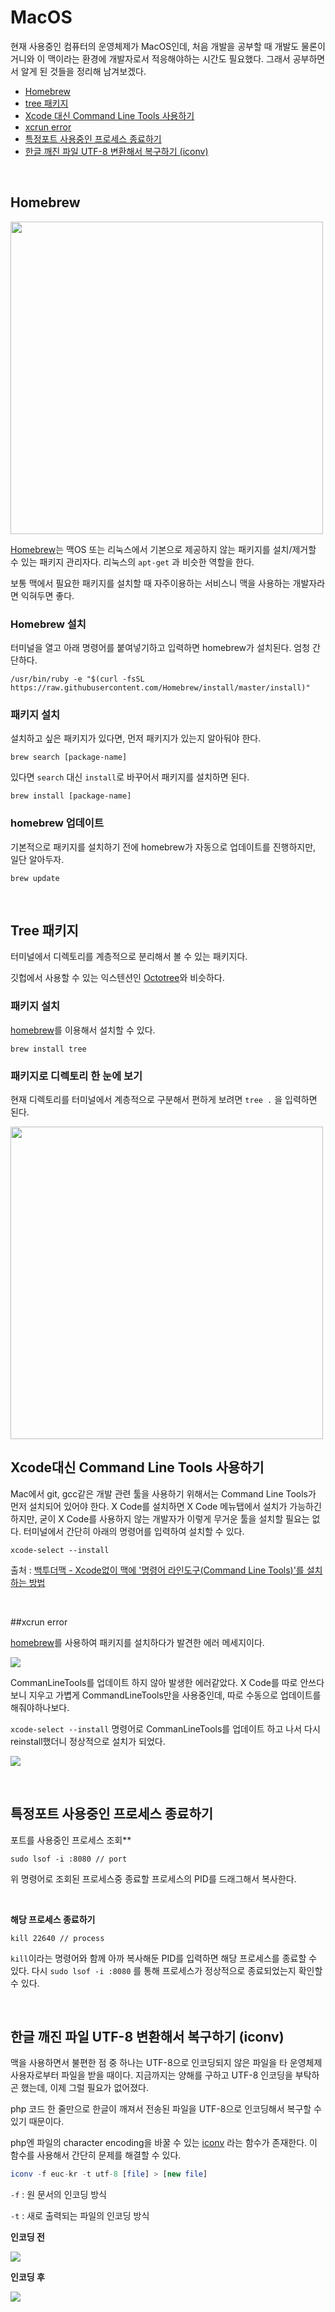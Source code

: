 # MacOS

현재 사용중인 컴퓨터의 운영체제가 MacOS인데, 처음 개발을 공부할 때 개발도 물론이거니와 이 맥이라는 환경에 개발자로서 적응해야하는 시간도 필요했다. 그래서 공부하면서 알게 된 것들을 정리해 남겨보겠다.

- [Homebrew](#homebrew)
- [tree 패키지](#package-tree)
- [Xcode 대신 Command Line Tools 사용하기](#commandlinetools)
- [xcrun error](#xcrun-error)
- [특정포트 사용중인 프로세스 종료하기](#killproc)
- [한글 깨진 파일 UTF-8 변환해서 복구하기 (iconv)](#iconv)

<br>

## <a name="homebrew"></a>Homebrew

<img src="http://www.mediafire.com/convkey/011a/ug38gl0hjk0f0s1zg.jpg" width="500" />

[Homebrew](https://brew.sh/index_ko)는 맥OS 또는 리눅스에서 기본으로 제공하지 않는 패키지를 설치/제거할 수 있는 패키지 관리자다. 리눅스의 `apt-get` 과 비슷한 역할을 한다.

보통 맥에서 필요한 패키지를 설치할 때 자주이용하는 서비스니 맥을 사용하는 개발자라면 익혀두면 좋다.

### Homebrew 설치

터미널을 열고 아래 명령어를 붙여넣기하고 입력하면 homebrew가 설치된다. 엄청 간단하다.

`/usr/bin/ruby -e "$(curl -fsSL https://raw.githubusercontent.com/Homebrew/install/master/install)"`



### 패키지 설치

설치하고 싶은 패키지가 있다면, 먼저 패키지가 있는지 알아둬야 한다.

`brew search [package-name]`

있다면 `search` 대신 `install`로 바꾸어서 패키지를 설치하면 된다.

`brew install [package-name]`



### homebrew 업데이트

기본적으로 패키지를 설치하기 전에 homebrew가 자동으로 업데이트를 진행하지만, 일단 알아두자.

`brew update`

<br>

## <a name="package-tree"></a>Tree 패키지

터미널에서 디렉토리를 계층적으로 분리해서 볼 수 있는 패키지다.

깃헙에서 사용할 수 있는 익스텐션인 [Octotree](https://www.octotree.io/)와 비슷하다.



### 패키지 설치

[homebrew](#homebrew)를 이용해서 설치할 수 있다. 

`brew install tree`



### 패키지로 디렉토리 한 눈에 보기

현재 디렉토리를 터미널에서 계층적으로 구분해서 편하게 보려면 `tree .` 을 입력하면 된다.

<img src="http://www.mediafire.com/convkey/0813/u5n9x04o217pgqezg.jpg" width="500" />

<br>

## <a name="commandlinetools"></a>Xcode대신 Command Line Tools 사용하기

Mac에서 git, gcc같은 개발 관련 툴을 사용하기 위해서는 Command Line Tools가 먼저 설치되어 있어야 한다. X Code를 설치하면 X Code 메뉴탭에서 설치가 가능하긴 하지만, 굳이 X Code를 사용하지 않는 개발자가 이렇게 무거운 툴을 설치할 필요는 없다. 터미널에서 간단히 아래의 명령어를 입력하여 설치할 수 있다.

~~~
xcode-select --install
~~~

출처 : [백투더맥 - Xcode없이 맥에 '명령어 라인도구(Command Line Tools)'를 설치하는 방법](https://macnews.tistory.com/4243)

<br>

##<a name="xcrun-error"></a>xcrun error

[homebrew](#homebrew)를 사용하여 패키지를 설치하다가 발견한 에러 메세지이다. 

![](http://www.mediafire.com/convkey/59f5/9b1hga2g4vm82znzg.jpg)

CommanLineTools를 업데이트 하지 않아 발생한 에러같았다. X Code를 따로 안쓰다보니 지우고 가볍게 CommandLineTools만을 사용중인데, 따로 수동으로 업데이트를 해줘야하나보다.

`xcode-select --install` 명령어로 CommanLineTools를 업데이트 하고 나서 다시 reinstall했더니 정상적으로 설치가 되었다.

![](http://www.mediafire.com/convkey/e0a1/sfyajpnpwqt9ytbzg.jpg)

<br>

## <a name="killproc"></a>특정포트 사용중인 프로세스 종료하기

포트를 사용중인 프로세스 조회**

```
sudo lsof -i :8080 // port
```

위 명령어로 조회된 프로세스중 종료할 프로세스의 PID를 드래그해서 복사한다.

<br>

**해당 프로세스 종료하기**

```
kill 22640 // process
```

`kill`이라는 명령어와 함께 아까 복사해둔 PID를 입력하면 해당 프로세스를 종료할 수 있다. 다시 `sudo lsof -i :8080` 를 통해 프로세스가 정상적으로 종료되었는지 확인할 수 있다.

<br>

## <a name="iconv"></a>한글 깨진 파일 UTF-8 변환해서 복구하기 (iconv)

맥을 사용하면서 불편한 점 중 하나는 UTF-8으로 인코딩되지 않은 파일을 타 운영체제 사용자로부터 파일을 받을 때이다. 지금까지는 양해를 구하고 UTF-8 인코딩을 부탁하곤 했는데, 이제 그럴 필요가 없어졌다.

php 코드 한 줄만으로 한글이 깨져서 전송된 파일을 UTF-8으로 인코딩해서 복구할 수 있기 때문이다.<br>

php엔 파일의 character encoding을 바꿀 수 있는 <a href="https://www.php.net/manual/en/function.iconv.php" target="_blank">iconv</a> 라는 함수가 존재한다. 이 함수를 사용해서 간단히 문제를 해결할 수 있다.

```php
iconv -f euc-kr -t utf-8 [file] > [new file]
```

`-f` : 원 문서의 인코딩 방식

`-t` : 새로 출력되는 파일의 인코딩 방식



**인코딩 전**

<img src="http://www.mediafire.com/convkey/8d6c/eu9kzcicc80xofdzg.jpg" />

**인코딩 후**

<img src="http://www.mediafire.com/convkey/c90f/tlln4gcjwkk8uujzg.jpg" />

<br>